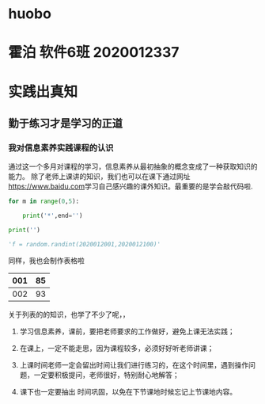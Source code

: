 # huobo

# **霍泊 软件6班 2020012337**

# **实践出真知**

## **勤于练习才是学习的正道**

### **我对信息素养实践课程的认识**

 通过这一个多月对课程的学习，信息素养从最初抽象的概念变成了一种获取知识的能力。 除了老师上课讲的知识，我们也可以在课下通过网址<https://www.baidu.com>学习自己感兴趣的课外知识。最重要的是学会敲代码啦.



```python
for m in range(0,5):        

    print('*',end='')     

print('')

```



```python
'f = random.randint(2020012001,2020012100)'
```






同样，我也会制作表格啦

| **001** | **85** |
| ------- | ------ |
| 002     | 93     |

关于列表的的知识，也学了不少了呢，，

1. 学习信息素养，课前，要把老师要求的工作做好，避免上课无法实践；

2. 在课上，一定不能走思，因为课程较多，必须好好听老师讲课；

3. 上课时间老师一定会留出时间让我们进行练习的，在这个时间里，遇到操作问题，一定要积极提问，老师很好，特别耐心地解答；

4. 课下也一定要抽出 时间巩固，以免在下节课地时候忘记上节课地内容。



 